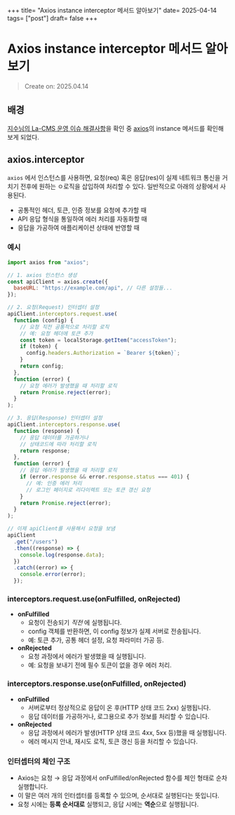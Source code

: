 +++ 
title= "Axios instance interceptor 메서드 알아보기" 
date= 2025-04-14
tags= ["post"] 
draft= false 
+++

# Axios instance interceptor 메서드 알아보기

> Create on: 2025.04.14

## 배경

[지수님의 La-CMS 운영 이슈 해결사항](https://github.com/thefarmersfront/la-cms-front-react/pull/5530/files)을 확인 중 [axios](https://axios-http.com/kr/docs/intro)의 instance 메서드를 확인해보게 되었다.

## axios.interceptor

`axios` 에서 인스턴스를 사용하면, 요청(req) 혹은 응답(res)이 실제 네트워크 통신을 거치기 전후에 원하는 ㅇ로직을 삽입하여 처리할 수 있다. 일반적으로 아래의 상황에서 사용된다.

- 공통적인 헤더, 토큰, 인증 정보를 요청에 추가할 때
- API 응답 형식을 통일하여 에러 처리를 자동화할 때
- 응답을 가공하여 애플리케이션 상태에 반영할 때

### 예시

```js
import axios from "axios";

// 1. axios 인스턴스 생성
const apiClient = axios.create({
  baseURL: "https://example.com/api", // 다른 설정들...
});

// 2. 요청(Request) 인터셉터 설정
apiClient.interceptors.request.use(
  function (config) {
    // 요청 직전 공통적으로 처리할 로직
    // 예: 요청 헤더에 토큰 추가
    const token = localStorage.getItem("accessToken");
    if (token) {
      config.headers.Authorization = `Bearer ${token}`;
    }
    return config;
  },
  function (error) {
    // 요청 에러가 발생했을 때 처리할 로직
    return Promise.reject(error);
  }
);

// 3. 응답(Response) 인터셉터 설정
apiClient.interceptors.response.use(
  function (response) {
    // 응답 데이터를 가공하거나
    // 상태코드에 따라 처리할 로직
    return response;
  },
  function (error) {
    // 응답 에러가 발생했을 때 처리할 로직
    if (error.response && error.response.status === 401) {
      // 예: 인증 에러 처리
      // 로그인 페이지로 리다이렉트 또는 토큰 갱신 요청
    }
    return Promise.reject(error);
  }
);

// 이제 apiClient를 사용해서 요청을 보냄
apiClient
  .get("/users")
  .then((response) => {
    console.log(response.data);
  })
  .catch((error) => {
    console.error(error);
  });
```

### interceptors.request.use(onFulfilled, onRejected)

- **onFulfilled**
  - 요청이 전송되기 _직전_ 에 실행됩니다.
  - config 객체를 반환하면, 이 config 정보가 실제 서버로 전송됩니다.
  - 예: 토큰 추가, 공통 헤더 설정, 요청 파라미터 가공 등.
- **onRejected**
  - 요청 과정에서 에러가 발생했을 때 실행됩니다.
  - 예: 요청을 보내기 전에 필수 토큰이 없을 경우 에러 처리.

### interceptors.response.use(onFulfilled, onRejected)

- **onFulfilled**
  - 서버로부터 정상적으로 응답이 온 후(HTTP 상태 코드 2xx) 실행됩니다.
  - 응답 데이터를 가공하거나, 로그용으로 추가 정보를 처리할 수 있습니다.
- **onRejected**
  - 응답 과정에서 에러가 발생(HTTP 상태 코드 4xx, 5xx 등)했을 때 실행됩니다.
  - 에러 메시지 안내, 재시도 로직, 토큰 갱신 등을 처리할 수 있습니다.

### 인터셉터의 체인 구조

- Axios는 요청 → 응답 과정에서 onFulfilled/onRejected 함수를 체인 형태로 순차 실행합니다.
- 이 말은 여러 개의 인터셉터를 등록할 수 있으며, 순서대로 실행된다는 뜻입니다.
- 요청 시에는 **등록 순서대로** 실행되고, 응답 시에는 **역순**으로 실행됩니다.
